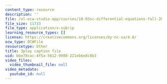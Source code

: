 ```yaml
---
content_type: resource
description: ''
file: /ol-ocw-studio-app/courses/18-03sc-differential-equations-fall-2011/bbe78cac4f5a56129980221eb6e8c8b3_IrRgAWI6bmw.vtt
file_size: 11733
file_type: application/x-subrip
learning_resource_types: []
license: https://creativecommons.org/licenses/by-nc-sa/4.0/
ocw_type: OCWFile
resourcetype: Other
title: 3play caption file
uid: bbe78cac-4f5a-5612-9980-221eb6e8c8b3
video_files:
  video_thumbnail_file: null
video_metadata:
  youtube_id: null
---
```

